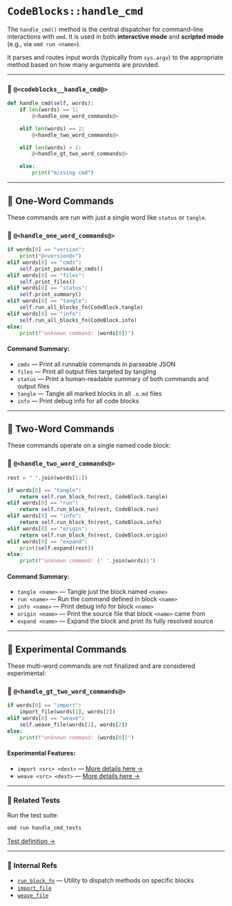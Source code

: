 # `CodeBlocks::handle_cmd`

The `handle_cmd()` method is the central dispatcher for command-line interactions with `omd`. It is used in both **interactive mode** and **scripted mode** (e.g., via `omd run <name>`).

It parses and routes input words (typically from `sys.argv`) to the appropriate method based on how many arguments are provided.

---

### 🔗 `@<codeblocks__handle_cmd@>`

```python {name=codeblocks__handle_cmd}
def handle_cmd(self, words):
    if len(words) == 1:
        @<handle_one_word_commands@>

    elif len(words) == 2:
        @<handle_two_word_commands@>

    elif len(words) > 2:
        @<handle_gt_two_word_commands@>

    else:
        print("missing cmd")
```

---

## 🧩 One-Word Commands

These commands are run with just a single word like `status` or `tangle`.

### 🔗 `@<handle_one_word_commands@>`

```python {name=handle_one_word_commands}
if words[0] == "version":
    print("@<version@>")
elif words[0] == "cmds":
    self.print_parseable_cmds()
elif words[0] == "files":
    self.print_files()
elif words[0] == "status":
    self.print_summary()
elif words[0] == "tangle":
    self.run_all_blocks_fn(CodeBlock.tangle)
elif words[0] == "info":
    self.run_all_blocks_fn(CodeBlock.info)
else:
    print(f"unknown command: {words[0]}")
```

#### Command Summary:

* `cmds` — Print all runnable commands in parseable JSON
* `files` — Print all output files targeted by tangling
* `status` — Print a human-readable summary of both commands and output files
* `tangle` — Tangle all marked blocks in all `.o.md` files
* `info` — Print debug info for all code blocks

---

## 🧩 Two-Word Commands

These commands operate on a single named code block:

### 🔗 `@<handle_two_word_commands@>`

```python {name=handle_two_word_commands}
rest = " ".join(words[1:])

if words[0] == "tangle":
    return self.run_block_fn(rest, CodeBlock.tangle)
elif words[0] == "run":
    return self.run_block_fn(rest, CodeBlock.run)
elif words[0] == "info":
    return self.run_block_fn(rest, CodeBlock.info)
elif words[0] == "origin":
    return self.run_block_fn(rest, CodeBlock.origin)
elif words[0] == "expand":
    print(self.expand(rest))
else:
    print(f"unknown command: {' '.join(words)}")
```

#### Command Summary:

* `tangle <name>` — Tangle just the block named `<name>`
* `run <name>` — Run the command defined in block `<name>`
* `info <name>` — Print debug info for block `<name>`
* `origin <name>` — Print the source file that block `<name>` came from
* `expand <name>` — Expand the block and print its fully resolved source

---

## 🧪 Experimental Commands

These multi-word commands are not finalized and are considered experimental:

### 🔗 `@<handle_gt_two_word_commands@>`

```python {name=handle_gt_two_word_commands}
if words[0] == "import":
    import_file(words[1], words[2])
elif words[0] == "weave":
    self.weave_file(words[1], words[2])
else:
    print(f"unknown command: {words[0]}")
```

#### Experimental Features:

* `import <src> <dest>` — [More details here →](experimental_features.o.md)
* `weave <src> <dest>` — [More details here →](experimental_features.o.md)

---

### 🧪 Related Tests

Run the test suite:

```bash
omd run handle_cmd_tests
```

[Test definition →](handle_cmd_tests.o.md)

---

### 🧵 Internal Refs

* [`run_block_fn`](f_run_block_fn.o.md) — Utility to dispatch methods on specific blocks
* [`import_file`](experimental_features.o.md)
* [`weave_file`](experimental_features.o.md)
